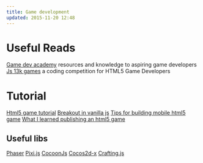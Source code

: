 ```yaml
---
title: Game development
updated: 2015-11-20 12:48
---
```


# Useful Reads

[Game dev academy](https://gamedevacademy.org/) resources and knowledge to aspiring game developers
[Js 13k games](http://js13kgames.com/) a coding competition for HTML5 Game Developers

# Tutorial

[Html5 game tutorial](http://www.html5gamedevelopment.com/html5-game-tutorials)
[Breakout in vanilla js](https://developer.mozilla.org/en-US/docs/Games/Workflows/2D_Breakout_game_pure_JavaScript)
[Tips for building mobile html5 game](https://thomashunter.name/blog/tips-for-building-mobile-games-in-html5/)
[What I learned publishing an html5 game](http://codeplanet.io/what-i-learned-while-publishing-an-html5-mobile-app-part-15-development-and-debugging/)

## Useful libs

[Phaser](http://phaser.io/docs/)
[Pixi.js](http://pixijs.github.io/docs/)
[CocoonJs](https://www.ludei.com/cocoonjs/)
[Cocos2d-x](http://www.cocos2d-x.org/)
[Crafting.js](http://craftyjs.com/api/)